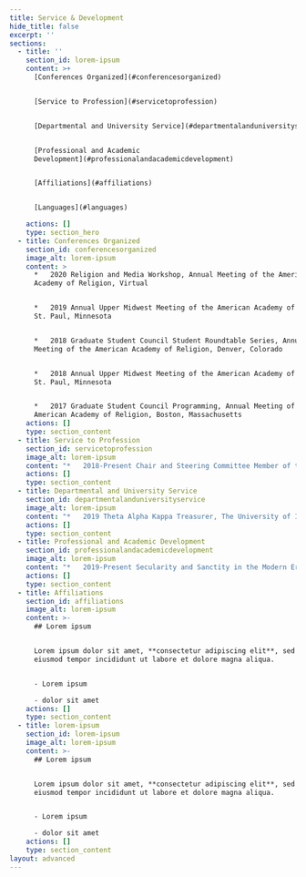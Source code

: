 ```yaml
---
title: Service & Development
hide_title: false
excerpt: ''
sections:
  - title: ''
    section_id: lorem-ipsum
    content: >+
      [Conferences Organized](#conferencesorganized)


      [Service to Profession](#servicetoprofession)


      [Departmental and University Service](#departmentalanduniversityservice)


      [Professional and Academic
      Development](#professionalandacademicdevelopment)


      [Affiliations](#affiliations)


      [Languages](#languages)

    actions: []
    type: section_hero
  - title: Conferences Organized
    section_id: conferencesorganized
    image_alt: lorem-ipsum
    content: >
      *   2020 Religion and Media Workshop, Annual Meeting of the American
      Academy of Religion, Virtual


      *   2019 Annual Upper Midwest Meeting of the American Academy of Religion,
      St. Paul, Minnesota


      *   2018 Graduate Student Council Student Roundtable Series, Annual
      Meeting of the American Academy of Religion, Denver, Colorado


      *   2018 Annual Upper Midwest Meeting of the American Academy of Religion,
      St. Paul, Minnesota


      *   2017 Graduate Student Council Programming, Annual Meeting of the
      American Academy of Religion, Boston, Massachusetts
    actions: []
    type: section_content
  - title: Service to Profession
    section_id: servicetoprofession
    image_alt: lorem-ipsum
    content: "*   2018-Present Chair and Steering Committee Member of the Religion and Media Workshop of the American Academy of Religion\n\n*   2019 Peer Reviewer for Communication, Culture and Critique\n\n*   2017-2019\tStudent Director of the Upper Midwest Region of the American Academy of Religion\n\n*   2018 Peer Reviewer for Contemporary Women’s Writing\n"
    actions: []
    type: section_content
  - title: Departmental and University Service
    section_id: departmentalanduniversityservice
    image_alt: lorem-ipsum
    content: "*   2019 Theta Alpha Kappa Treasurer, The University of Iowa\n\n*   2015-2018\tGraduate Student Critical Theory Reading Group Coordinator, The University of Iowa\n\n*   2015-2018\tReligion Graduate Student Organization (RGSO), The University of Iowa\n\n    *   Co-Coordinator, 2017-2018\n\n    *   Faculty Committee Representative, 2016-2018\n\n    *   Graduate Student Mentor, 2016-2017\n\n    *   Secretary/Treasurer, 2016\n\n    *   Social Event Chair, 2015-2016\n\n*   2016-2017\tUI Council on the Status of Women Member, The University of Iowa\n\n*   2015 Advanced Graduate Student Workshop Leader, The University of Iowa\n"
    actions: []
    type: section_content
  - title: Professional and Academic Development
    section_id: professionalandacademicdevelopment
    image_alt: lorem-ipsum
    content: "*   2019-Present Secularity and Sanctity in the Modern Era Working Group, Obermann Center, The University of Iowa\n\n<!---->\n\n*   2015-2020\tGraduate Student Critical Theory Reading Group, The University of Iowa\n\n<!---->\n\n*   2020 Humanities for the Public Good Networking Workshop, Obermann Center, The University of Iowa\n\n<!---->\n\n*   2020 Bridging the Gap: What I Said vs. What They Heard Workshop, The University of Iowa\n\n<!---->\n\n*   2019 Social Justice and Vulnerability in the Classroom Workshop, The University of Iowa\n\n<!---->\n\n*   2019 Managing the Market Summer Professional Development Series, The University of Iowa\n\n<!---->\n\n*   2018 Summer Doctoral Seminar with Bonnie Dow, Wayne State University\n\n<!---->\n\n*   2018 Dissertation Writing Summer Camp, The University of Iowa\n\n<!---->\n\n*   2018 Grant and Fellowship Writing Seminar, The University of Iowa\n\n<!---->\n\n*   2016 Iowa N.E.W. Leadership Institute, The University of Iowa\n"
    actions: []
    type: section_content
  - title: Affiliations
    section_id: affiliations
    image_alt: lorem-ipsum
    content: >-
      ## Lorem ipsum


      Lorem ipsum dolor sit amet, **consectetur adipiscing elit**, sed do
      eiusmod tempor incididunt ut labore et dolore magna aliqua.


      - Lorem ipsum

      - dolor sit amet
    actions: []
    type: section_content
  - title: lorem-ipsum
    section_id: lorem-ipsum
    image_alt: lorem-ipsum
    content: >-
      ## Lorem ipsum


      Lorem ipsum dolor sit amet, **consectetur adipiscing elit**, sed do
      eiusmod tempor incididunt ut labore et dolore magna aliqua.


      - Lorem ipsum

      - dolor sit amet
    actions: []
    type: section_content
layout: advanced
---
```

